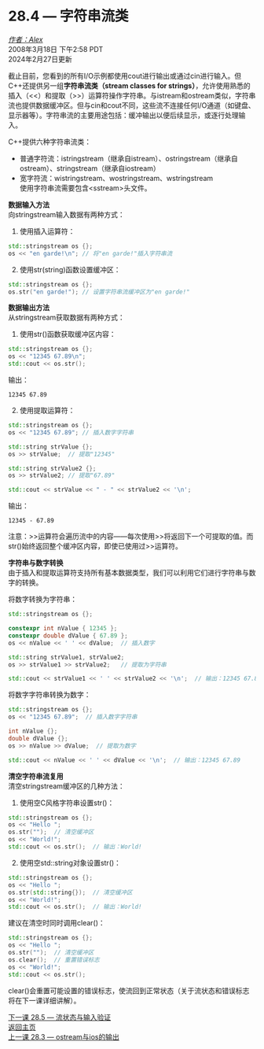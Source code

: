 28.4 — 字符串流类  
==================================  

[*作者：Alex*](https://www.learncpp.com/author/Alex/ "查看 Alex 的所有文章")  
2008年3月18日 下午2:58 PDT  
2024年2月27日更新  

 

截止目前，您看到的所有I/O示例都使用cout进行输出或通过cin进行输入。但C++还提供另一组**字符串流类（stream classes for strings）**，允许使用熟悉的插入（<<）和提取（>>）运算符操作字符串。与istream和ostream类似，字符串流也提供数据缓冲区。但与cin和cout不同，这些流不连接任何I/O通道（如键盘、显示器等）。字符串流的主要用途包括：缓冲输出以便后续显示，或逐行处理输入。  

C++提供六种字符串流类：  
* 普通字符流：istringstream（继承自istream）、ostringstream（继承自ostream）、stringstream（继承自iostream）  
* 宽字符流：wistringstream、wostringstream、wstringstream  
使用字符串流需要包含\<sstream\>头文件。  

**数据输入方法**  
向stringstream输入数据有两种方式：  
1. 使用插入运算符：  
```cpp
std::stringstream os {};
os << "en garde!\n"; // 将"en garde!"插入字符串流
```  
2. 使用str(string)函数设置缓冲区：  
```cpp
std::stringstream os {};
os.str("en garde!"); // 设置字符串流缓冲区为"en garde!"
```  

**数据输出方法**  
从stringstream获取数据有两种方式：  
1. 使用str()函数获取缓冲区内容：  
```cpp
std::stringstream os {};
os << "12345 67.89\n";
std::cout << os.str();
```  
输出：  
```
12345 67.89
```  
2. 使用提取运算符：  
```cpp
std::stringstream os {};
os << "12345 67.89"; // 插入数字字符串

std::string strValue {};
os >> strValue;  // 提取"12345"

std::string strValue2 {};
os >> strValue2; // 提取"67.89"

std::cout << strValue << " - " << strValue2 << '\n';
```  
输出：  
```
12345 - 67.89
```  
注意：>>运算符会遍历流中的内容——每次使用>>将返回下一个可提取的值。而str()始终返回整个缓冲区内容，即使已使用过>>运算符。  

**字符串与数字转换**  
由于插入和提取运算符支持所有基本数据类型，我们可以利用它们进行字符串与数字的转换。  

将数字转换为字符串：  
```cpp
std::stringstream os {};

constexpr int nValue { 12345 };
constexpr double dValue { 67.89 };
os << nValue << ' ' << dValue;  // 插入数字

std::string strValue1, strValue2;
os >> strValue1 >> strValue2;   // 提取为字符串

std::cout << strValue1 << ' ' << strValue2 << '\n';  // 输出：12345 67.89
```  

将数字字符串转换为数字：  
```cpp
std::stringstream os {};
os << "12345 67.89";  // 插入数字字符串

int nValue {};
double dValue {};
os >> nValue >> dValue;  // 提取为数字

std::cout << nValue << ' ' << dValue << '\n';  // 输出：12345 67.89
```  

**清空字符串流复用**  
清空stringstream缓冲区的几种方法：  
1. 使用空C风格字符串设置str()：  
```cpp
std::stringstream os {};
os << "Hello ";
os.str("");  // 清空缓冲区
os << "World!";
std::cout << os.str();  // 输出：World!
```  
2. 使用空std::string对象设置str()：  
```cpp
std::stringstream os {};
os << "Hello ";
os.str(std::string{});  // 清空缓冲区
os << "World!";
std::cout << os.str();  // 输出：World!
```  

建议在清空时同时调用clear()：  
```cpp
std::stringstream os {};
os << "Hello ";
os.str("");  // 清空缓冲区
os.clear();  // 重置错误标志
os << "World!";
std::cout << os.str();
```  
clear()会重置可能设置的错误标志，使流回到正常状态（关于流状态和错误标志将在下一课详细讲解）。  

[下一课 28.5 — 流状态与输入验证](Chapter-28/lesson28.5-stream-states-and-input-validation.md)  
[返回主页](/)  
[上一课 28.3 — ostream与ios的输出](Chapter-28/lesson28.3-output-with-ostream-and-ios.md)